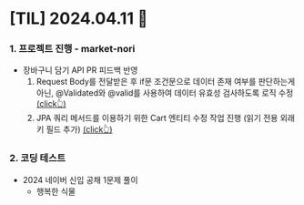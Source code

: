 # [TIL] 2024.04.11 📘

### 1. 프로젝트 진행 - market-nori
- 장바구니 담기 API PR 피드백 반영  
  1. Request Body를 전달받은 후 if문 조건문으로 데이터 존재 여부를 판단하는게 아닌, @Validated와 @valid를 사용하여 데이터 유효성 검사하도록 로직 수정 [(click👆)](https://github.com/f-lab-edu/market-nori/pull/39#discussion_r1554836772)
  2. JPA 쿼리 메서드를 이용하기 위한 Cart 엔티티 수정 작업 진행 (읽기 전용 외래키 필드 추가) [(click👆)](https://github.com/f-lab-edu/market-nori/pull/39#discussion_r1554837226)

### 2. 코딩 테스트
- 2024 네이버 신입 공채 1문제 풀이
  - 행복한 식물
